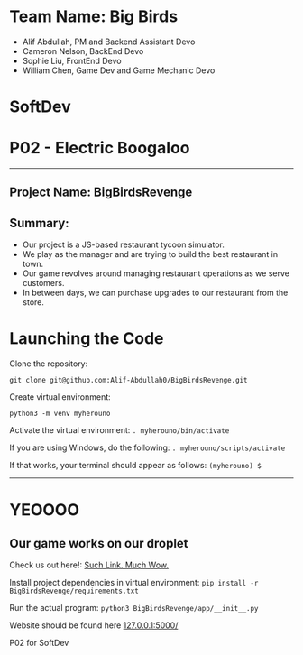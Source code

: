 # Team Name: Big Birds
* Alif Abdullah, PM and Backend Assistant Devo
* Cameron Nelson, BackEnd Devo
* Sophie Liu, FrontEnd Devo
* William Chen, Game Dev and Game Mechanic Devo
# SoftDev
# P02 - Electric Boogaloo
---
## Project Name: BigBirdsRevenge

## Summary:
* Our project is a JS-based restaurant tycoon simulator.
* We play as the manager and are trying to build the best restaurant in town.
* Our game revolves around managing restaurant operations as we serve customers.
* In between days, we can purchase upgrades to our restaurant from the store.

# Launching the Code

Clone the repository:

```git clone git@github.com:Alif-Abdullah0/BigBirdsRevenge.git```

Create virtual environment:

```python3 -m venv myherouno```

Activate the virtual environment:
 ```. myherouno/bin/activate```

If you are using Windows, do the following:
```. myherouno/scripts/activate```

If that works, your terminal should appear as follows:
```(myherouno) $```

---
# YEOOOO
## Our game works on our droplet
Check us out here!: [Such Link. Much Wow.](67.207.86.57)

Install project dependencies in virtual environment:
```pip install -r BigBirdsRevenge/requirements.txt```

Run the actual program:
```python3 BigBirdsRevenge/app/__init__.py```

Website should be found here [127.0.0.1:5000/](http://127.0.0.1:5000/)

P02 for SoftDev
